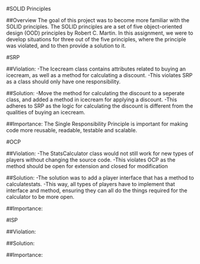 #SOLID Principles

##Overview
The goal of this project was to become more familiar with the SOLID principles. The SOLID principles are a set of five object-oriented design (OOD) principles by Robert C. Martin.
In this assignment, we were to develop situations for three out of the five principles, where the principle was violated, and to then provide a solution to it.

#SRP

##Violation:
-The Icecream class contains attributes related to buying an icecream, as well as a method for calculating a discount.
-This violates SRP as a class should only have one responsibility.

##Solution:
-Move the method for calculating the discount to a seperate class, and added a method in icecream for applying a discount.
-This adheres to SRP as the logic for calculating the discount is different from the qualities of buying an icecream.

##Importance:
The Single Responsibility Principle is important for making code more reusable, readable, testable and scalable.


#OCP

##Violation:
-The StatsCalculator class would not still work for new types of players without changing the source code.
-This violates OCP as the method should be open for extension and closed for modification

##Solution:
-The solution was to add a player interface that has a method to calculatestats.
-This way, all types of players have to implement that interface and method, ensuring they can all do the things required for the calculator to be more open.

##Importance:

#ISP

##Violation:

##Solution:

##Importance:
